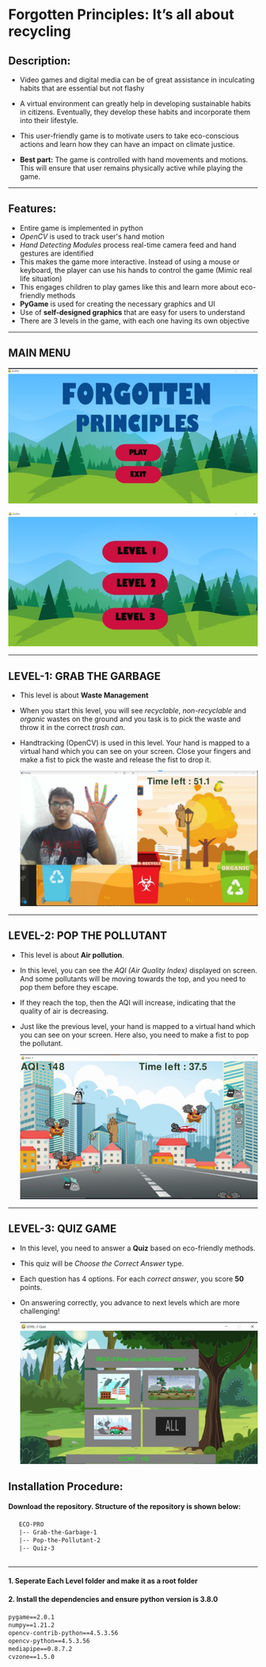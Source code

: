 # Forgotten Principles: It’s all about recycling

## Description:
* Video games and digital media can be of great assistance in inculcating habits that are essential but not flashy

* A virtual environment can greatly help in developing sustainable habits in citizens. Eventually, they develop these habits and incorporate them into their lifestyle.

* This user-friendly game is to motivate users to take eco-conscious actions and learn how they can have an impact on climate justice.

* __Best part:__ The game is controlled with hand movements and motions. This will ensure that user remains physically active while playing the game.

---

## Features:
* Entire game is implemented in python
* _OpenCV_ is used to track user's hand motion
* _Hand Detecting Modules_ process real-time camera feed and hand gestures are identified
* This makes the game more interactive. Instead of using a mouse or keyboard, the player can use his hands to control the game (Mimic real life situation)
* This engages children to play games like this and learn more about eco-friendly methods
* __PyGame__ is used for creating the necessary graphics and UI
* Use of __self-designed graphics__ that are easy for users to understand
* There are 3 levels in the game, with each one having its own objective

---

## MAIN MENU

![images in markdown](MainMenu-1.jpg)



![images in markdown](MainMenu-2.jpg)

---

## LEVEL-1: GRAB THE GARBAGE
* This level is about __Waste Management__ 
* When you start this level, you will see _recyclable_, _non-recyclable_ and _organic_ wastes on the ground and you task is to pick the waste and throw it in the correct _trash can_. 
* Handtracking (OpenCV) is used in this level. Your hand is mapped to a virtual hand which you can see on your screen. Close your fingers and make a fist to pick the waste and release the fist to drop it.

  ![images in markdown](Grab-The-Garbage-1/Assets/Gameplay-1.jpg)

---

## LEVEL-2: POP THE POLLUTANT
* This level is about __Air pollution__.
* In this level, you can see the _AQI (Air Quality Index)_ displayed on screen. And some pollutants will be moving towards the top, 
and you need to pop them before they escape.
* If they reach the top, then the AQI will increase, indicating that the quality of air is decreasing. 
* Just like  the previous level, your hand is mapped to a virtual hand which you can see on your screen. Here also, you need to make a fist to pop the pollutant. 

    ![images in markdown](Pop-The-Pollutant-2/Assets/Gameplay-2.jpg)

---

## LEVEL-3: QUIZ GAME
* In this level, you need to answer a __Quiz__ based on eco-friendly methods.
* This quiz will be _Choose the Correct Answer_ type.
* Each question has 4 options. For each _correct answer_, you score __50__ points.
* On answering correctly, you advance to next levels which are more challenging!

    ![images in markdown](Quiz-3/Assets/Gameplay-3.jpg)


## Installation Procedure:

#### Download the repository. Structure of the repository is shown below:

```
   ECO-PRO
   |-- Grab-the-Garbage-1
   |-- Pop-the-Pollutant-2
   |-- Quiz-3
   
```

---

#### 1. Seperate Each Level folder and make it as a root folder


#### 2. Install the dependencies and ensure python version is 3.8.0

```
pygame==2.0.1
numpy==1.21.2
opencv-contrib-python==4.5.3.56
opencv-python==4.5.3.56
mediapipe==0.8.7.2
cvzone==1.5.0

```


